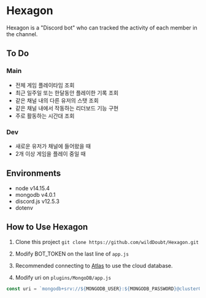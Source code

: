 # Hexagon

Hexagon is a "Discord bot" who can tracked the activity of each member in the channel.

## To Do

### Main
- 전체 게임 플레이타임 조회
- 최근 일주일 또는 한달동안 플레이한 기록 조회
- 같은 채널 내의 다른 유저의 스탯 조회
- 같은 채널 내에서 작동하는 리더보드 기능 구현
- 주로 활동하는 시간대 조회

### Dev
- 새로운 유저가 채널에 들어왔을 때
- 2개 이상 게임을 플레이 중일 때

## Environments

- node v14.15.4
- mongodb v4.0.1
- discord.js v12.5.3
- dotenv

## How to Use Hexagon

1. Clone this project
   `git clone https://github.com/wildDoubt/Hexagon.git`
   
2. Modify BOT_TOKEN on the last line of `app.js`

3. Recommended connecting to [Atlas](https://www.mongodb.com/cloud/atlas) to use the cloud database.

4. Modify uri on `plugins/MongoDB/app.js`

```javascript
const uri = `mongodb+srv://${MONGODB_USER}:${MONGODB_PASSWORD}@cluster0.tywvp.mongodb.net/Cluster0?retryWrites=true&w=majority`;
```
